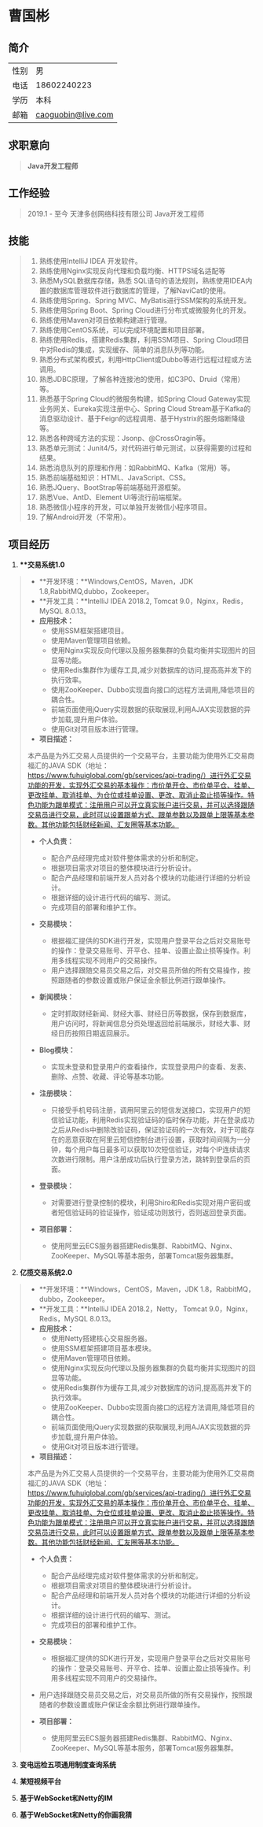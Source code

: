 # 曹国彬

## 简介

|      |                    |
| :--: | ------------------ |
| 性别 | 男                 |
| 电话 | 18602240223        |
| 学历 | 本科               |
| 邮箱 | caoguobin@live.com |

## 求职意向

> **Java开发工程师**

## 工作经验

> 2019.1 - 至今 天津多创网络科技有限公司 Java开发工程师

## 技能

> 1. 熟练使用IntelliJ IDEA 开发软件。
> 2. 熟练使用Nginx实现反向代理和负载均衡、HTTPS域名适配等
> 3. 熟悉MySQL数据库存储，熟悉 SQL语句的语法规则，熟练使用IDEA内置的数据库管理软件进行数据库的管理，了解NaviCat的使用。
> 4. 熟练使用Spring、Spring MVC、MyBatis进行SSM架构的系统开发。
> 5. 熟练使用Spring Boot、Spring Cloud进行分布式或微服务化的开发。
> 6. 熟练使用Maven对项目依赖构建进行管理。
> 7. 熟练使用CentOS系统，可以完成环境配置和项目部署。
> 8. 熟练使用Redis，搭建Redis集群，利用SSM项目、Spring Cloud项目中对Redis的集成，实现缓存、简单的消息队列等功能。
> 9. 熟悉分布式架构模式，利用HttpClient或Dubbo等进行远程过程或方法调用。
> 10. 熟悉JDBC原理，了解各种连接池的使用，如C3P0、Druid（常用）等。
> 11. 熟悉基于Spring Cloud的微服务构建，如Spring Cloud Gateway实现业务网关、Eureka实现注册中心、Spring Cloud Stream基于Kafka的消息驱动设计、基于Feign的远程调用、基于Hystrix的服务熔断降级等。
> 12. 熟悉各种跨域方法的实现：Jsonp、@CrossOragin等。
> 13. 熟悉单元测试：Junit4/5，对代码进行单元测试，以获得需要的过程和结果。
> 14. 熟悉消息队列的原理和作用：如RabbitMQ、Kafka（常用）等。
> 15. 熟悉前端基础知识：HTML、JavaScript、CSS。
> 16. 熟悉JQuery、BootStrap等前端基础开源框架。
> 17. 熟悉Vue、AntD、Element UI等流行前端框架。
> 18. 熟悉微信小程序的开发，可以单独开发微信小程序项目。
> 19. 了解Android开发（不常用）。

## 项目经历

1. **\*\*交易系统1.0**

> * **开发环境：**Windows,CentOS，Maven，JDK 1.8,RabbitMQ,dubbo，Zookeeper。
> * **开发工具：**IntelliJ IDEA 2018.2, Tomcat 9.0，Nginx，Redis，MySQL 8.0.13。
> * **应用技术：**
>   * 使用SSM框架搭建项目。
>   * 使用Maven管理项目依赖。
>   * 使用Nginx实现反向代理以及服务器集群的负载均衡并实现图片的回显等功能。
>   * 使用Redis集群作为缓存工具,减少对数据库的访问,提高高并发下的执行效率。
>   * 使用ZooKeeper、Dubbo实现面向接口的远程方法调用,降低项目的耦合性。
>   * 前端页面使用jQuery实现数据的获取展现,利用AJAX实现数据的异步加载,提升用户体验。
>   * 使用Git对项目版本进行管理。
> * **项目描述：**
>
> 本产品是为外汇交易人员提供的一个交易平台，主要功能为使用外汇交易商福汇的JAVA SDK（地址：https://www.fuhuiglobal.com/gb/services/api-trading/）进行外汇交易功能的开发，实现外汇交易的基本操作：市价单开仓、市价单平仓、挂单、更改挂单、取消挂单、为仓位或挂单设置、更改、取消止盈止损等操作。特色功能为跟单模式：注册用户可以开立真实账户进行交易，并可以选择跟随交易员进行交易，此时可以设置跟单方式、跟单参数以及跟单上限等基本参数。其他功能包括财经新闻、汇友圈等基本功能。
>
> * **个人负责：**
>   * 配合产品经理完成对软件整体需求的分析和制定。
>   * 根据项目需求对项目的整体模块进行分析设计。
>   * 配合产品经理和前端开发人员对各个模块的功能进行详细的分析设计。
>   * 根据详细的设计进行代码的编写、测试。
>   * 完成项目的部署和维护工作。
> * **交易模块：**
>   * 根据福汇提供的SDK进行开发，实现用户登录平台之后对交易账号的操作：登录交易账号、开平仓、挂单、设置止盈止损等操作。利用多线程实现不同用户的交易操作。
>   * 用户选择跟随交易员交易之后，对交易员所做的所有交易操作，按照跟随者的参数设置或账户保证金余额比例进行跟单操作。
>
> * **新闻模块：**
>   * 定时抓取财经新闻、财经大事、财经日历等数据，保存到数据库，用户访问时，将新闻信息分页处理返回给前端展示，财经大事、财经日历按照日期返回展示。
> * **Blog模块：**
>   * 实现未登录和登录用户的查看操作，实现登录用户的查看、发表、删除、点赞、收藏、评论等基本功能。
> * **注册模块：**
>   * 只接受手机号码注册，调用阿里云的短信发送接口，实现用户的短信验证功能，利用Redis实现验证码的临时保存功能，并在登录成功之后从Redis中删除改验证码，保证验证码的一次有效，对于可能存在的恶意获取在阿里云短信控制台进行设置，获取时间间隔为一分钟，每个用户每日最多可以获取10次短信验证，对每个IP连续请求次数进行限制。用户注册成功后执行登录方法，跳转到登录后的页面。
> * **登录模块：**
>   * 对需要进行登录控制的模块，利用Shiro和Redis实现对用户密码或者短信验证码的验证操作，验证成功则放行，否则返回登录页面。
> * **项目部署：**
>   * 使用阿里云ECS服务器搭建Redis集群、RabbitMQ、Nginx、ZooKeeper、MySQL等基本服务，部署Tomcat服务器集群。

2. **亿揽交易系统2.0**
> * **开发环境：**Windows，CentOS，Maven，JDK 1.8，RabbitMQ，dubbo，Zookeeper。
> * **开发工具：**IntelliJ IDEA 2018.2，Netty， Tomcat 9.0，Nginx，Redis，MySQL 8.0.13。
> * **应用技术：**
>   * 使用Netty搭建核心交易服务器。
>   * 使用SSM框架搭建项目基本模块。
>   * 使用Maven管理项目依赖。
>   * 使用Nginx实现反向代理以及服务器集群的负载均衡并实现图片的回显等功能。
>   * 使用Redis集群作为缓存工具,减少对数据库的访问,提高高并发下的执行效率。
>   * 使用ZooKeeper、Dubbo实现面向接口的远程方法调用,降低项目的耦合性。
>   * 前端页面使用jQuery实现数据的获取展现,利用AJAX实现数据的异步加载,提升用户体验。
>   * 使用Git对项目版本进行管理。
>* **项目描述：**
> 
>本产品是为外汇交易人员提供的一个交易平台，主要功能为使用外汇交易商福汇的JAVA SDK（地址：https://www.fuhuiglobal.com/gb/services/api-trading/）进行外汇交易功能的开发，实现外汇交易的基本操作：市价单开仓、市价单平仓、挂单、更改挂单、取消挂单、为仓位或挂单设置、更改、取消止盈止损等操作。特色功能为跟单模式：注册用户可以开立真实账户进行交易，并可以选择跟随交易员进行交易，此时可以设置跟单方式、跟单参数以及跟单上限等基本参数。其他功能包括财经新闻、汇友圈等基本功能。
> 
> * **个人负责：**
>   * 配合产品经理完成对软件整体需求的分析和制定。
>   * 根据项目需求对项目的整体模块进行分析设计。
>   * 配合产品经理和前端开发人员对各个模块的功能进行详细的分析设计。
>   * 根据详细的设计进行代码的编写、测试。
>   * 完成项目的部署和维护工作。
> * **交易模块：**
>   * 根据福汇提供的SDK进行开发，实现用户登录平台之后对交易账号的操作：登录交易账号、开平仓、挂单、设置止盈止损等操作。利用多线程实现不同用户的交易操作。
>  * 用户选择跟随交易员交易之后，对交易员所做的所有交易操作，按照跟随者的参数设置或账户保证金余额比例进行跟单操作。
> 
> * **项目部署：**
>   * 使用阿里云ECS服务器搭建Redis集群、RabbitMQ、Nginx、ZooKeeper、MySQL等基本服务，部署Tomcat服务器集群。
3. **变电运检五项通用制度查询系统**

4. **某短视频平台**
5. **基于WebSocket和Netty的IM**
6. **基于WebSocket和Netty的你画我猜**